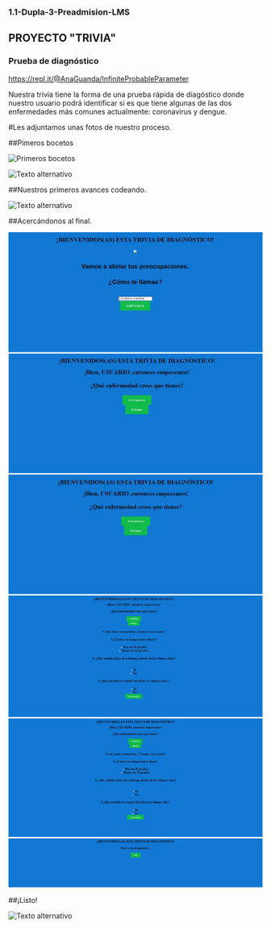 ### 1.1-Dupla-3-Preadmision-LMS

## PROYECTO "TRIVIA"

### Prueba de diagnóstico  

<https://repl.it/@AnaGuanda/InfiniteProbableParameter>

Nuestra trivia tiene la forma de una prueba rápida de diagóstico donde nuestro usuario podrá identificar si es que tiene algunas de las dos enfermedades más comunes actualmente: coronavirus y dengue.


#Les adjuntamos unas fotos de nuestro proceso.

##Pimeros bocetos

![Primeros bocetos](cc.jpg)

![Texto alternativo](/ruta/a/la/imagen.jpg)


##Nuestros primeros avances codeando.

![Texto alternativo](/ruta/a/la/imagen.jpg)

##Acercándonos al final.

![Texto alternativo](1.jpg)
![Texto alternativo](2.jpg)
![Texto alternativo](3.jpg)
![Texto alternativo](4.jpg)
![Texto alternativo](5.jpg)
![Texto alternativo](6.jpg)

##¡Listo!

![Texto alternativo](/ruta/a/la/imagen.jpg)
